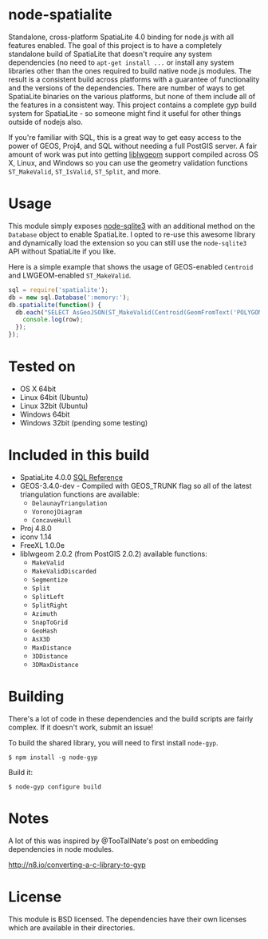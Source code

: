 # node-spatialite

Standalone, cross-platform SpatiaLite 4.0 binding for node.js with all features enabled. The goal of this project is to have a completely standalone build of SpatiaLite that doesn't require any system dependencies (no need to `apt-get install ...` or install any system libraries other than the ones required to build native node.js modules. The result is a consistent build across platforms with a guarantee of functionality and the versions of the dependencies. There are number of ways to get SpatiaLite binaries on the various platforms, but none of them include all of the features in a consistent way. This project contains a complete gyp build system for SpatiaLite - so someone might find it useful for other things outside of nodejs also.

If you're familiar with SQL, this is a great way to get easy access to the power of GEOS, Proj4, and SQL without needing a full PostGIS server. A fair amount of work was put into getting [liblwgeom](https://www.gaia-gis.it/fossil/libspatialite/wiki?name=liblwgeom-4.0) support compiled across OS X, Linux, and Windows so you can use the geometry validation functions `ST_MakeValid`, `ST_IsValid`, `ST_Split`, and more.

# Usage
This module simply exposes [node-sqlite3](https://github.com/developmentseed/node-sqlite3) with an additional method on the `Database` object to enable SpatiaLite. I opted to re-use this awesome library and dynamically load the extension so you can still use the `node-sqlite3` API without SpatiaLite if you like.

Here is a simple example that shows the usage of GEOS-enabled `Centroid` and LWGEOM-enabled `ST_MakeValid`.

```js
sql = require('spatialite');
db = new sql.Database(':memory:');
db.spatialite(function() {
  db.each("SELECT AsGeoJSON(ST_MakeValid(Centroid(GeomFromText('POLYGON ((30 10, 10 20, 20 40, 40 40, 30 10))'))));", function(err, row) {
    console.log(row);
  });
});
```

# Tested on
- OS X 64bit
- Linux 64bit (Ubuntu)
- Linux 32bit (Ubuntu)
- Windows 64bit
- Windows 32bit (pending some testing)

# Included in this build
- SpatiaLite 4.0.0 [SQL Reference](http://www.gaia-gis.it/gaia-sins/spatialite-sql-4.0.0.html)
- GEOS-3.4.0-dev - Compiled with GEOS_TRUNK flag so all of the latest triangulation functions are available:
  - `DelaunayTriangulation`
  - `VoronojDiagram`
  - `ConcaveHull`
- Proj 4.8.0
- iconv 1.14
- FreeXL 1.0.0e
- liblwgeom 2.0.2 (from PostGIS 2.0.2) available functions:
  - `MakeValid`
  - `MakeValidDiscarded`
  - `Segmentize`
  - `Split`
  - `SplitLeft`
  - `SplitRight`
  - `Azimuth`
  - `SnapToGrid`
  - `GeoHash`
  - `AsX3D`
  - `MaxDistance`
  - `3DDistance`
  - `3DMaxDistance`

# Building

There's a lot of code in these dependencies and the build scripts are fairly complex. If it doesn't work, submit an issue!

To build the shared library, you will need to first install `node-gyp`.

    $ npm install -g node-gyp

Build it:

    $ node-gyp configure build

# Notes

A lot of this was inspired by @TooTallNate's post on embedding dependencies in node modules.

http://n8.io/converting-a-c-library-to-gyp

# License

This module is BSD licensed. The dependencies have their own licenses which are available in their directories.
